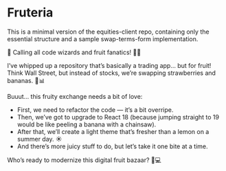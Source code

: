 # Fruteria

This is a minimal version of the equities-client repo, containing only the essential structure and a sample swap-terms-form implementation.

🎉 Calling all code wizards and fruit fanatics! 🍌🍎

I’ve whipped up a repository that’s basically a trading app… but for fruit! Think Wall Street, but instead of stocks, we’re swapping strawberries and bananas. 🍍📊

Buuut… this fruity exchange needs a bit of love:

- First, we need to refactor the code — it’s a bit overripe.
- Then, we’ve got to upgrade to React 18 (because jumping straight to 19 would be like peeling a banana with a chainsaw).
- After that, we’ll create a light theme that’s fresher than a lemon on a summer day. ☀️
- And there’s more juicy stuff to do, but let’s take it one bite at a time.

Who’s ready to modernize this digital fruit bazaar? 🍇💻
